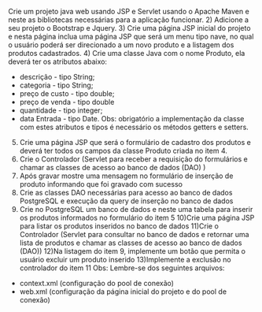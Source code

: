  Crie um projeto java web usando JSP e Servlet usando o Apache Maven e neste
as bibliotecas necessárias para a aplicação funcionar.
2) Adicione a seu projeto o Bootstrap e Jquery.
3) Crie uma página JSP inicial do projeto e nesta página inclua uma página JSP que
será um menu tipo nave, no qual o usuário poderá ser direcionado a um novo
produto e a listagem dos produtos cadastrados.
4) Crie uma classe Java com o nome Produto, ela deverá ter os atributos abaixo:
- descrição - tipo String;
- categoria - tipo String;
- preço de custo - tipo double;
- preço de venda - tipo double
- quantidade - tipo integer;
- data Entrada - tipo Date.
Obs: obrigatório a implementação da classe com estes atributos e tipos é
necessário os métodos getters e setters.
5) Crie uma página JSP que será o formulário de cadastro dos produtos e deverá ter
todos os campos da classe Produto criada no item 4.
6) Crie o Controlador (Servlet para receber a requisição do formulários e chamar as
classes de acesso ao banco de dados (DAO) )
7) Após gravar mostre uma mensagem no formulário de inserção de produto
informando que foi gravado com sucesso
8) Crie as classes DAO necessárias para acesso ao banco de dados PostgreSQL e
execução da query de inserção no banco de dados 
9) Crie no PostgreSQL um banco de dados e neste uma tabela para inserir os
produtos informados no formulário do item 5 
10)Crie uma página JSP para listar os produtos inseridos no banco de dados
11)Crie o Controlador (Servlet para consultar no banco de dados e retornar uma lista
de produtos e chamar as classes de acesso ao banco de dados (DAO))
12)Na listagem do item 9, implemente um botão que permita o usuário excluir um
produto inserido 
13)Implemente a exclusão no controlador do item 11
Obs: Lembre-se dos seguintes arquivos:
- context.xml (configuração do pool de conexão)
- web.xml (configuração da página inicial do projeto e do pool de conexão)
